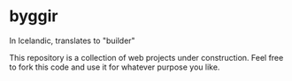 byggir
======

In Icelandic, translates to "builder"

This repository is a collection of web projects under construction. Feel free to fork this code and use it for whatever purpose you like.
